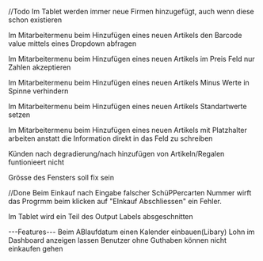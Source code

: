 //Todo
Im Tablet werden immer neue Firmen hinzugefügt, auch wenn diese schon existieren

Im Mitarbeitermenu beim Hinzufügen eines neuen Artikels den Barcode value mittels eines Dropdown abfragen

Im Mitarbeitermenu beim Hinzufügen eines neuen Artikels im Preis Feld nur Zahlen akzeptieren

Im Mitarbeitermenu beim Hinzufügen eines neuen Artikels Minus Werte in Spinne verhindern

Im Mitarbeitermenu beim Hinzufügen eines neuen Artikels Standartwerte setzen


Im Mitarbeitermenu beim Hinzufügen eines neuen Artikels mit Platzhalter arbeiten anstatt die Information direkt in das Feld zu schreiben

Künden nach degradierung/nach hinzufügen von Artikeln/Regalen funtionieert nicht

Grösse des Fensters soll fix sein

//Done
Beim Einkauf nach Eingabe falscher SchüPPercarten Nummer wirft das Progrmm beim klicken auf "EInkauf Abschliessen" ein Fehler.

Im Tablet wird ein Teil des Output Labels absgeschnitten




---Features---
Beim ABlaufdatum einen Kalender einbauen(Libary)
Lohn im Dashboard anzeigen lassen
Benutzer ohne Guthaben können nicht einkaufen gehen